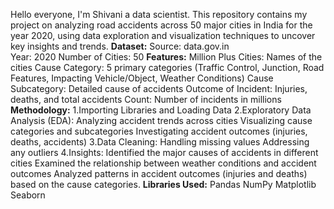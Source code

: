 Hello everyone, I'm Shivani a data scientist. This repository contains my project on analyzing road accidents across 50 major cities in India for the year 2020, using data exploration and visualization techniques to uncover key insights and trends.
**Dataset:**
   Source: data.gov.in  
   Year: 2020 
   Number of Cities: 50
**Features:**
  Million Plus Cities: Names of the cities
  Cause Category: 5 primary categories (Traffic Control, Junction, Road Features, Impacting Vehicle/Object, Weather Conditions)
  Cause Subcategory: Detailed cause of accidents
  Outcome of Incident: Injuries, deaths, and total accidents
  Count: Number of incidents in millions
**Methodology:**
  1.Importing Libraries and Loading Data
  2.Exploratory Data Analysis (EDA):
    Analyzing accident trends across cities
    Visualizing cause categories and subcategories
    Investigating accident outcomes (injuries, deaths, accidents)
3.Data Cleaning:
    Handling missing values
    Addressing any outliers
4.Insights:
   Identified the major causes of accidents in different cities
   Examined the relationship between weather conditions and accident outcomes
   Analyzed patterns in accident outcomes (injuries and deaths) based on the cause categories.
**Libraries Used:**
    Pandas
    NumPy
    Matplotlib
    Seaborn
